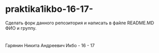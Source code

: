 # praktika1ikbo-16-17-
Сделать форк данного репозитория и написать в файле README.MD ФИО и группу.
#
Гарянин Никита Андреевич Икбо - 16 - 17

